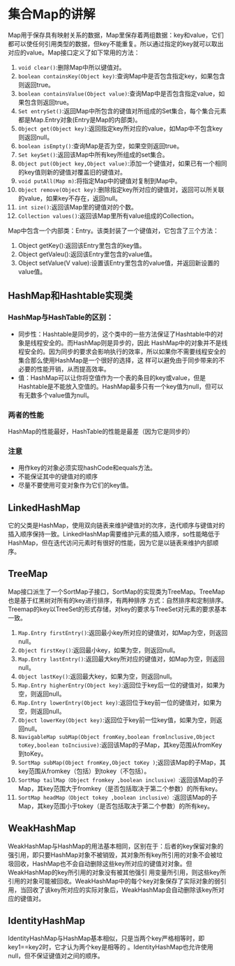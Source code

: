 # 集合Map的讲解

Map用于保存具有映射关系的数据，Map里保存着两组数据：key和value，它们都可以使任何引用类型的数据，但key不能重复。所以通过指定的key就可以取出对应的value。Map接口定义了如下常用的方法：

1. `void clear()`:删除Map中所以键值对。
2. `boolean containsKey(Object key)`:查询Map中是否包含指定key，如果包含则返回true。
3. `boolean containsValue(Object value)`:查询Map中是否包含指定value，如果包含则返回true。
4. `Set entrySet()`:返回Map中所包含的键值对所组成的Set集合，每个集合元素都是Map.Entry对象(Entry是Map的内部类)。
5. `Object get(Object key)`:返回指定key所对应的value，如Map中不包含key则返回null。
6. `boolean isEmpty()`:查询Map是否为空，如果空则返回true。
7. `Set keySet()`:返回该Map中所有key所组成的set集合。
8. `Object put(Object key,Object value)`:添加一个键值对，如果已有一个相同的key值则新的键值对覆盖旧的键值对。
9. `void putAll(Map m)`:将指定Map中的键值对复制到Map中。
10. `Object remove(Object key)`:删除指定key所对应的键值对，返回可以所关联的value，如果key不存在，返回null。
11. `int size()`:返回该Map里的键值对的个数。
12. `Collection values()`:返回该Map里所有value组成的Collection。

Map中包含一个内部类：Entry。该类封装了一个键值对，它包含了三个方法：

1. Object getKey():返回该Entry里包含的key值。
2. Object getValeu():返回该Entry里包含的value值。
3. Object setValue(V value):设置该Entry里包含的value值，并返回新设置的value值。


##  HashMap和Hashtable实现类
### HashMap与HashTable的区别：

- 同步性：Hashtable是同步的，这个类中的一些方法保证了Hashtable中的对象是线程安全的。而HashMap则是异步的，因此 HashMap中的对象并不是线程安全的。因为同步的要求会影响执行的效率，所以如果你不需要线程安全的集合那么使用HashMap是一个很好的选择，这 样可以避免由于同步带来的不必要的性能开销，从而提高效率。
- 值：HashMap可以让你将空值作为一个表的条目的key或value，但是Hashtable是不能放入空值的。HashMap最多只有一个key值为null，但可以有无数多个value值为null。


### 两者的性能

HashMap的性能最好，HashTable的性能是最差（因为它是同步的）

### 注意
- 用作key的对象必须实现hashCode和equals方法。
- 不能保证其中的键值对的顺序
- 尽量不要使用可变对象作为它们的key值。

## LinkedHashMap

它的父类是HashMap，使用双向链表来维护键值对的次序，迭代顺序与键值对的插入顺序保持一致。LinkedHashMap需要维护元素的插入顺序，so性能略低于HashMap，但在迭代访问元素时有很好的性能，因为它是以链表来维护内部顺序。


## TreeMap

Map接口派生了一个SortMap子接口，SortMap的实现类为TreeMap。TreeMap也是基于红黑树对所有的key进行排序，有两种排序 方式：自然排序和定制排序。Treemap的key以TreeSet的形式存储，对key的要求与TreeSet对元素的要求基本一致。

1. `Map.Entry firstEntry()`:返回最小key所对应的键值对，如Map为空，则返回null。
2. `Object firstKey()`:返回最小key，如果为空，则返回null。
3. `Map.Entry lastEntry()`:返回最大key所对应的键值对，如Map为空，则返回null。
4. `Object lastKey()`:返回最大key，如果为空，则返回null。
5. `Map.Entry higherEntry(Object key)`:返回位于key后一位的键值对，如果为空，则返回null。
6. `Map.Entry lowerEntry(Object key)`:返回位于key前一位的键值对，如果为空，则返回null。
7. `Object lowerKey(Object key)`:返回位于key前一位key值，如果为空，则返回null。
8. `NavigableMap subMap(Object fromKey,boolean fromlnclusive,Object toKey,boolean toInciusive)`:返回该Map的子Map，其key范围从fromKey到toKey。
9. `SortMap subMap(Object fromKey,Object toKey )`;返回该Map的子Map，其key范围从fromkey（包括）到tokey（不包括）。
10. `SortMap tailMap（Object fromkey ,boolean inclusive）`:返回该Map的子Map，其key范围大于fromkey（是否包括取决于第二个参数）的所有key。
11. `SortMap headMap（Object tokey ,boolean inclusive）`:返回该Map的子Map，其key范围小于tokey（是否包括取决于第二个参数）的所有key。


## WeakHashMap
WeakHashMap与HashMap的用法基本相同，区别在于：后者的key保留对象的强引用，即只要HashMap对象不被销毁，其对象所有key所引用的对象不会被垃圾回收，HashMap也不会自动删除这些key所对应的键值对对象。但WeakHashMap的key所引用的对象没有被其他强引 用变量所引用，则这些key所引用的对象可能被回收。WeakHashMap中的每个key对象保存了实际对象的弱引用，当回收了该key所对应的实际对象后，WeakHashMap会自动删除该key所对应的键值对。

## IdentityHashMap

IdentityHashMap与HashMap基本相似，只是当两个key严格相等时，即key1==key2时，它才认为两个key是相等的 。IdentityHashMap也允许使用null，但不保证键值对之间的顺序。


